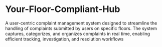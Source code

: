 # Your-Floor-Compliant-Hub
A user-centric complaint management system designed to streamline the handling of complaints submitted by users on specific floors. The system captures, categorizes, and organizes complaints in real time, enabling efficient tracking, investigation, and resolution workflows
